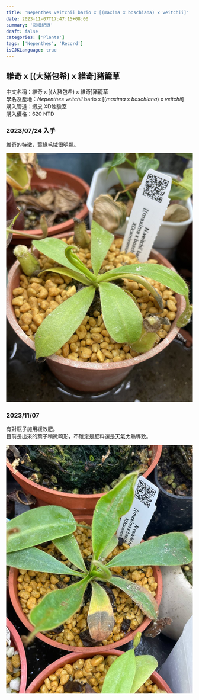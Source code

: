 ```yaml
---
title: 'Nepenthes veitchii bario x [(maxima x boschiana) x veitchii]'
date: 2023-11-07T17:47:15+08:00
summary: '栽培紀錄'
draft: false
categories: ['Plants']
tags: ['Nepenthes', 'Record']
isCJKLanguage: true
---
```


## 維奇 x [(大豬包希) x 維奇]豬籠草

中文名稱：維奇 x [(大豬包希) x 維奇]豬籠草  
學名及產地：*Nepenthes veitchii* bario x [(*maxima* x *boschiana*) x *veitchii*]  
購入管道：蝦皮 XD蝕驗室  
購入價格：620 NTD  

### 2023/07/24 入手

維奇的特徵，葉緣毛絨很明顯。  

![2023-07-24](./images/2023-07-24.jpg)

### 2023/11/07

有對瓶子施用緩效肥。  
目前長出來的葉子稍微畸形，不確定是肥料還是天氣太熱導致。  

![2023-07-24](./images/2023-11-07.jpg)
